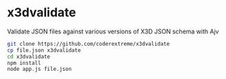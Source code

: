 # x3dvalidate
Validate JSON files against various versions of X3D JSON schema with Ajv

```bash
git clone https://github.com/coderextreme/x3dvalidate
cp file.json x3dvalidate
cd x3dvalidate
npm install
node app.js file.json
```

